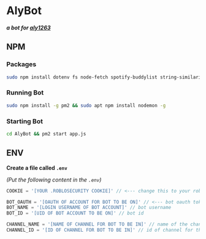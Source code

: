 # **AlyBot**
***a bot for [aly1263](https://twitch.tv/aly1263)***

[//]: <> (TODO: Make a install guide.)

## **NPM**

### Packages

```bash
sudo npm install dotenv fs node-fetch spotify-buddylist string-similarity tmi.js ws
```

### Running Bot

```bash
sudo npm install -g pm2 && sudo apt npm install nodemon -g
```

### Starting Bot

```bash
cd AlyBot && pm2 start app.js
```

## **ENV**

**Create a file called `.env`** 

*(Put the following content in the `.env`)*

```javascript
COOKIE = '[YOUR .ROBLOSECURITY COOKIE]' // <--- change this to your roblox cookie

BOT_OAUTH = '[OAUTH OF ACCOUNT FOR BOT TO BE ON]' // <--- bot oauth token for performing actions
BOT_NAME = '[LOGIN USERNAME OF BOT ACCOUNT]' // bot username
BOT_ID = '[UID OF BOT ACCOUNT TO BE ON]' // bot id

CHANNEL_NAME = '[NAME OF CHANNEL FOR BOT TO BE IN]' // name of the channel for the bot to be in
CHANNEL_ID = '[ID OF CHANNEL FOR BOT TO BE IN]' // id of channel for the bot to be in
```